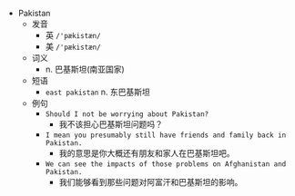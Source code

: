 - Pakistan
  - 发音
    - 英 `/'pækistæn/`
    - 美 `/'pækistæn/`
  - 词义
    - n. 巴基斯坦(南亚国家)
  - 短语
    - `east pakistan` n. 东巴基斯坦 
  - 例句
    - `Should I not be worrying about Pakistan?`
      - 我不该担心巴基斯坦问题吗？
    - `I mean you presumably still have friends and family back in Pakistan.`
      - 我的意思是你大概还有朋友和家人在巴基斯坦吧。
    - `We can see the impacts of those problems on Afghanistan and Pakistan.`
      - 我们能够看到那些问题对阿富汗和巴基斯坦的影响。

